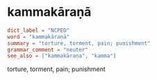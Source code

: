# kammakāraṇā

``` toml
dict_label = "NCPED"
word = "kammakāraṇā"
summary = "torture, torment, pain; punishment"
grammar_comment = "neuter"
see_also = ["kammakāraṇa", "kamma"]
```

torture, torment, pain; punishment

